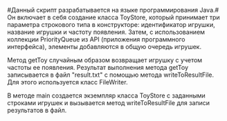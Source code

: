 #Данный скрипт разрабатывается на языке программирования Java.#
Он включает в себя создание класса ToyStore, который принимает три параметра строкового типа в конструкторе: идентификатор игрушки, название игрушки и частоту появления. Затем, с использованием коллекции PriorityQueue из API (приложения программного интерфейса), элементы добавляются в общую очередь игрушек.

Метод getToy случайным образом возвращает игрушку с учетом частоты ее появления. Результат выполнения метода getToy записывается в файл "result.txt" с помощью метода writeToResultFile. Для этого используется класс FileWriter.

В методе main создается экземпляр класса ToyStore с заданными строками игрушек и вызывается метод writeToResultFile для записи результатов в файл.
